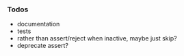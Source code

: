 ### Todos

* documentation
* tests
* rather than assert/reject when inactive, maybe just skip?
* deprecate assert?
